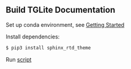 ## Build TGLite Documentation
Set up conda environment, see [Getting Started](https://github.com/ADAPT-uiuc/tglite/tree/docs?tab=readme-ov-file#getting-started)

Install dependencies:
```bash
$ pip3 install sphinx_rtd_theme
```
Run [script](https://github.com/ADAPT-uiuc/tglite/blob/docs/docs/run.sh)
